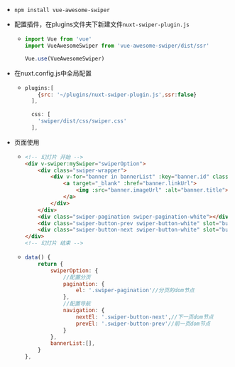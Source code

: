 + `npm install vue-awesome-swiper`

+ 配置插件，在plugins文件夹下新建文件`nuxt-swiper-plugin.js`

  + ```javascript
    import Vue from 'vue'
    import VueAwesomeSwiper from 'vue-awesome-swiper/dist/ssr'
    
    Vue.use(VueAwesomeSwiper)
    
    ```

+ 在nuxt.config.js中全局配置

  + ```javascript
    plugins:[
        {src: '~/plugins/nuxt-swiper-plugin.js',ssr:false}
      ],
      
      css: [
        'swiper/dist/css/swiper.css'
      ],
    ```

+ 页面使用

  + ```html
    <!-- 幻灯片 开始 -->
    <div v-swiper:mySwiper="swiperOption">
        <div class="swiper-wrapper">
            <div v-for="banner in bannerList" :key="banner.id" class="swiper-slide" style="background: #040B1B;">
                <a target="_blank" :href="banner.linkUrl">
                    <img :src="banner.imageUrl" :alt="banner.title">
                </a>
            </div>
        </div>
        <div class="swiper-pagination swiper-pagination-white"></div>
        <div class="swiper-button-prev swiper-button-white" slot="button-prev"></div>
        <div class="swiper-button-next swiper-button-white" slot="button-next"></div>
    </div>
    <!-- 幻灯片 结束 -->
    
    ```
    
  + ```javascript
    data() {
        return {
            swiperOption: {
                //配置分页
                pagination: {
                    el: '.swiper-pagination'//分页的dom节点
                },
                //配置导航
                navigation: {
                    nextEl: '.swiper-button-next',//下一页dom节点
                    prevEl: '.swiper-button-prev'//前一页dom节点
                }
            },
            bannerList:[],
        }
    },
    ```





